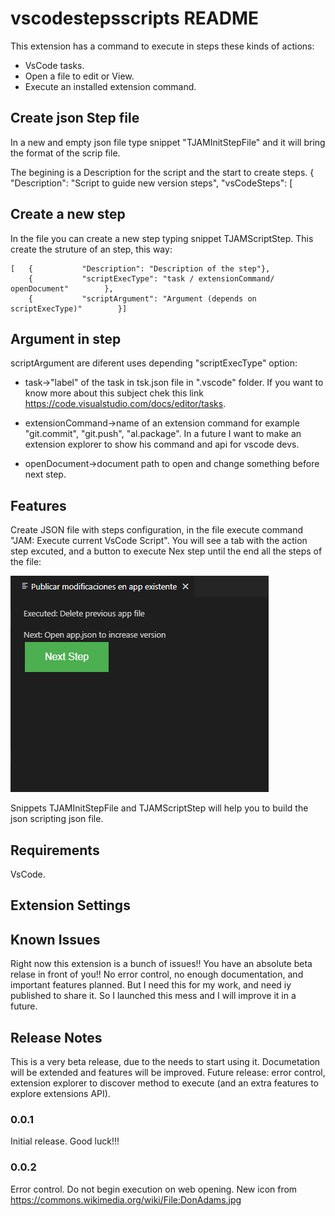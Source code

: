 # vscodestepsscripts README

This extension has a command to execute in steps these kinds of actions:

- VsCode tasks.
- Open a file to edit or View.
- Execute an installed extension command.

## Create json Step file

In a new and empty json file type snippet "TJAMInitStepFile" and it will bring the format of the scrip file.

The begining is a Description for the script and the start to create steps.
{
    "Description": "Script to guide new version steps",
    "vsCodeSteps": [

## Create a new step

In the file you can create a new step typing snippet TJAMScriptStep. This create the struture of an step, this way:

    [   {           "Description": "Description of the step"},
        {           "scriptExecType": "task / extensionCommand/ openDocument"        },
        {           "scriptArgument": "Argument (depends on scriptExecType)"        }]

## Argument in step

scriptArgument are diferent uses depending "scriptExecType" option:

- task->"label" of the task in tsk.json file in ".vscode" folder. If you want to know more about this subject chek this link https://code.visualstudio.com/docs/editor/tasks.

- extensionCommand->name of an extension command for example "git.commit", "git.push", "al.package". In a future I want to make an extension explorer to show his command and api for vscode devs.  

- openDocument->document path to open and change something before next step.

## Features

Create JSON file with steps configuration, in the file execute command "JAM: Execute current VsCode Script".
You will see a tab with the action step excuted, and a button to execute Nex step until the end all the steps of the file:

![alt text](https://github.com/JalmarazMartn/VsCodeStepScripts/blob/master/images/NextStep.png?raw=true)



Snippets TJAMInitStepFile and TJAMScriptStep will help you to build the json scripting json file.

## Requirements

VsCode.

## Extension Settings

## Known Issues

Right now this extension is a bunch of issues!! You have an absolute beta relase in front of you!!
No error control, no enough documentation, and important features planned. But I need this for my work, and need iy published to share it. So I launched this mess and I will improve it in a future.

## Release Notes

This is a very beta release, due to the needs to start using it. Documetation will be extended and features will be improved.
Future release: error control, extension explorer to discover method to execute (and an extra features to explore extensions API).

### 0.0.1

Initial release. Good luck!!!

### 0.0.2

Error control. Do not begin execution on web opening. 
New icon from https://commons.wikimedia.org/wiki/File:DonAdams.jpg
